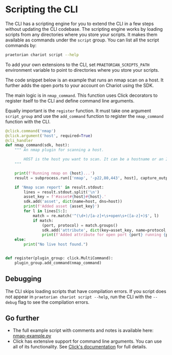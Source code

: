 # Scripting the CLI

The CLI has a scripting engine for you to extend the CLI in a few steps without updating
the CLI codebase. The scripting engine works by loading scripts from any directories where
you store your scripts. It makes them available as commands under the `script` group. You
can list all the script commands by:

```zsh
praetorian chariot script --help
```

To add your own extensions to the CLI, set `PRAETORIAN_SCRIPTS_PATH` environment variable
to point to directories where you store your scripts.

The code snippet below is an example that runs an nmap scan on a host. It further adds
the open ports to your account on Chariot using the SDK.

The main logic is in `nmap_command`. This function uses Click decorators to register itself
to the CLI and define command line arguments.

Equally important is the `register` function. It must take one argument `script_group` and
use the `add_command` function to register the `nmap_command` function with the CLI.

```python
@click.command('nmap')
@click.argument('host', required=True)
@cli_handler
def nmap_command(sdk, host):
    """ An nmap plugin for scanning a host.

        HOST is the host you want to scan. It can be a hostname or an IP address.
    """

    print(f'Running nmap on {host}...')
    result = subprocess.run(['nmap', '-p22,80,443', host], capture_output=True, text=True)

    if 'Nmap scan report' in result.stdout:
        lines = result.stdout.split('\n')
        asset_key = f'#asset#{host}#{host}.'
        sdk.add('asset', dict(name=host, dns=host))
        print(f'Added asset {asset_key}')
        for l in lines[5:]:
            match = re.match('^(\d+)/[a-z]+\s+open\s+([a-z]+)$', l)
            if match:
                (port, protocol) = match.groups()
                sdk.add('attribute', dict(key=asset_key, name=protocol, value=port))
                print(f'Added attribute for open port {port} running {protocol}.')
    else:
        print("No live host found.")


def register(plugin_group: click.MultiCommand):
    plugin_group.add_command(nmap_command)
```

## Debugging

The CLI skips loading scripts that have compilation errors. If you script does not
appear in `praetorian chariot script --help`, run the CLI with the `--debug` flag to
see the compilation errors.

## Go further

- The full example script with comments and notes is available here:
  [nmap-example.py](https://github.com/praetorian-inc/praetorian-cli/blob/main/praetorian_cli/scripts/commands/nmap-example.py)
- Click has extensive support for command line arguments. You can use all of its functionality. See
  [Click's documentation](https://click.palletsprojects.com/en/8.1.x/parameters/) for full details.


  



